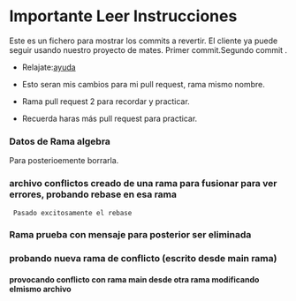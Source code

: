 # Importante Leer Instrucciones

Este es un fichero para mostrar los commits a revertir.
El cliente ya puede seguir usando nuestro proyecto de mates.
Primer commit.Segundo commit .

- Relajate:[ayuda](https://www.youtube.com/watch?v=zlTIextYnyQ)

- Esto seran mis cambios para mi pull request, rama mismo nombre.

- Rama pull request 2 para recordar y practicar.

- Recuerda haras más pull request para practicar.
### Datos de Rama algebra
  Para posterioemente borrarla.
### archivo conflictos creado de una rama para fusionar para ver errores, probando rebase en esa rama
     Pasado excitosamente el rebase 


### Rama prueba con mensaje para posterior ser eliminada

### probando nueva rama de conflicto (escrito desde main rama)
#### provocando conflicto con rama main desde otra rama modificando elmismo archivo
